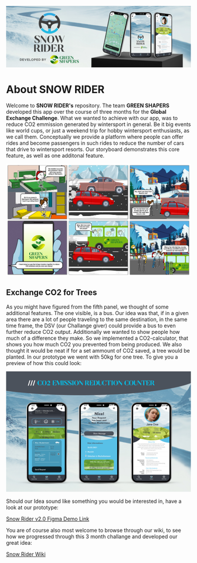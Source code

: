 
![Header](https://github.com/gxc-int-innovation-challenge21/gxc-team-14/blob/main/resources/Logos/Snow-Rider---Home.jpg)

# About SNOW RIDER

Welcome to **SNOW RIDER's** repository. The team **GREEN SHAPERS** developed this app over the course of three months for the **Global Exchange Challenge**.
What we wanted to achieve with our app, was to reduce CO2 emmission generated by wintersport in general. Be it big events like world cups, or just a weekend trip for hobby wintersport enthusiasts, as we call them. Conceptually we provide a platform where people can offer rides and become passengers in such rides to reduce the number of cars that drive to wintersport resorts. Our storyboard demonstrates this core feature, as well as one additonal feature. 

![STORYBOARD](https://github.com/gxc-int-innovation-challenge21/gxc-team-14/blob/main/resources/Week%204/Green-Shapers---Storyboard---v2.jpg)

## Exchange CO2 for Trees

As you might have figured from the fifth panel, we thought of some additional features. The one visible, is a bus. Our idea was that, if in a given area there are a lot of people traveling to the same destination, in the same time frame, the DSV (our Challange giver) could provide a bus to even further reduce CO2 output.
Additionally we wanted to show people how much of a difference they make. So we implemented a CO2-calculator, that shows you how much CO2 you prevented from being produced. We also thought it would be neat if for a set ammount of CO2 saved, a tree would be planted. In our prototype we went with 50kg for one tree. To give you a preview of how this could look:

![CO2-Emmission_Counter](https://github.com/gxc-int-innovation-challenge21/gxc-team-14/blob/main/resources/Week%206/Green%20Ride%20-%20App%20Screens%20-%2005%20CO2%20Emission%20Reduction%20v2.jpg)

Should our Idea sound like something you would be interested in, have a look at our prototype:

[Snow Rider v2.0 Figma Demo Link](https://www.figma.com/proto/n1ghm4Ot2HHK1xbYoaRIGl/Snow-Rider-2.0?node-id=2%3A2&scaling=scale-down&page-id=0%3A1)

You are of course also most welcome to browse through our wiki, to see how we progressed through this 3 month challange and developed our great idea:

[Snow Rider Wiki](https://github.com/gxc-int-innovation-challenge21/gxc-team-14/wiki)
